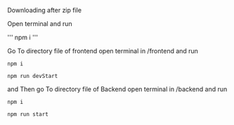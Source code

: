 Downloading after zip file

Open terminal and run 

'''
npm i
'''

Go To directory file of frontend 
open terminal in /frontend and run 

```
npm i
```

```
npm run devStart
```

and Then go To directory file of Backend
open terminal in /backend and run 

```
npm i
```

```
npm run start
```

